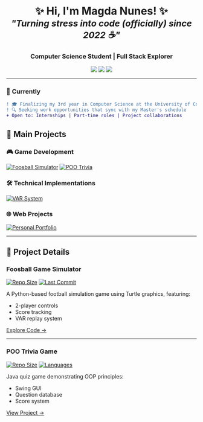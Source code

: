 <h1 align="center">
  ✨ Hi, I'm Magda Nunes! ✨ <br/>
  <sub><i>"Turning stress into code (officially) since 2022 ☕"</i></sub>
</h1>

<h3 align="center">
  Computer Science Student | Full Stack Explorer
</h3>

<p align="center">
  <a href="https://masa604.github.io/portfolio/"><img src="https://img.shields.io/badge/Portfolio-FF7139?style=for-the-badge&logo=firefox&logoColor=white"></a>
  <a href="https://www.linkedin.com/in/magda-nunes-4650b4282/"><img src="https://img.shields.io/badge/LinkedIn-0077B5?style=for-the-badge&logo=linkedin&logoColor=white"></a>
  <a href="mailto:magmar406@gmail.com"><img src="https://img.shields.io/badge/Email-D14836?style=for-the-badge&logo=gmail&logoColor=white"></a>
</p>

---

### 🌟 **Currently**  
```diff
! 🎓 Finalizing my 3rd year in Computer Science at the University of Coimbra
! 🔍 Seeking work opportunities that sync with my Master's schedule  
+ Open to: Internships | Part-time roles | Project collaborations  
```


## 🚀 Main Projects

### 🎮 Game Development
[![Foosball Simulator](https://img.shields.io/badge/🎯_Foosball_Game-4BC51D?style=for-the-badge&logo=python&logoColor=white)](https://github.com/masa604/foosball_alunos)
[![POO Trivia](https://img.shields.io/badge/❓_POO_Trivia-6E57FF?style=for-the-badge&logo=java&logoColor=white)](https://github.com/masa604/POOTrivia)

### 🛠️ Technical Implementations
[![VAR System](https://img.shields.io/badge/📹_VAR_System-00599C?style=for-the-badge&logo=github&logoColor=white)](https://github.com/masa604/var_alunos)

### 🌐 Web Projects
[![Personal Portfolio](https://img.shields.io/badge/🌟_Portfolio-FF7139?style=for-the-badge&logo=html5&logoColor=white)](https://masa604.github.io/portfolio/)

---

## 📝 Project Details

### Foosball Game Simulator
[![Repo Size](https://img.shields.io/github/repo-size/masa604/foosball_alunos?color=blue&style=flat-square)]()
[![Last Commit](https://img.shields.io/github/last-commit/masa604/foosball_alunos?color=green&style=flat-square)]()

A Python-based football simulation game using Turtle graphics, featuring:
- 2-player controls
- Score tracking
- VAR replay system

[Explore Code →](https://github.com/masa604/foosball_alunos)

---

### POO Trivia Game
[![Repo Size](https://img.shields.io/github/repo-size/masa604/POOTrivia?color=blue&style=flat-square)]()
[![Languages](https://img.shields.io/github/languages/top/masa604/POOTrivia?style=flat-square)]()

Java quiz game demonstrating OOP principles:
- Swing GUI
- Question database
- Score system

[View Project →](https://github.com/masa604/POOTrivia)
